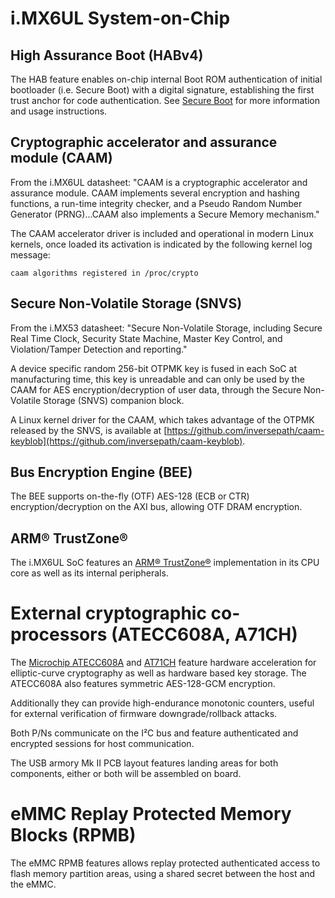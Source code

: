 # i.MX6UL System-on-Chip

## High Assurance Boot (HABv4)

The HAB feature enables on-chip internal Boot ROM authentication of initial
bootloader (i.e. Secure Boot) with a digital signature, establishing the first
trust anchor for code authentication. See
[Secure Boot](https://github.com/inversepath/usbarmory/wiki/Secure-boot-(Mk-II)) for
more information and usage instructions.

## Cryptographic accelerator and assurance module (CAAM)

From the i.MX6UL datasheet: "CAAM is a cryptographic accelerator and assurance
module. CAAM implements several encryption and hashing functions, a run-time
integrity checker, and a Pseudo Random Number Generator (PRNG)...CAAM also
implements a Secure Memory mechanism."

The CAAM accelerator driver is included and operational in modern Linux
kernels, once loaded its activation is indicated by the following kernel log
message:

```
caam algorithms registered in /proc/crypto
```

## Secure Non-Volatile Storage (SNVS)

From the i.MX53 datasheet: "Secure Non-Volatile Storage, including Secure Real
Time Clock, Security State Machine, Master Key Control, and Violation/Tamper
Detection and reporting."

A device specific random 256-bit OTPMK key is fused in each SoC at
manufacturing time, this key is unreadable and can only be used by the CAAM for
AES encryption/decryption of user data, through the Secure Non-Volatile Storage
(SNVS) companion block.

A Linux kernel driver for the CAAM, which takes advantage of the OTPMK released
by the SNVS, is available at
[https://github.com/inversepath/caam-keyblob](https://github.com/inversepath/caam-keyblob).

## Bus Encryption Engine (BEE)

The BEE supports on-the-fly (OTF) AES-128 (ECB or CTR) encryption/decryption on
the AXI bus, allowing OTF DRAM encryption.

## ARM® TrustZone®

The i.MX6UL SoC features an [ARM® TrustZone®](http://www.arm.com/products/processors/technologies/trustzone/)
implementation in its CPU core as well as its internal peripherals.

# External cryptographic co-processors (ATECC608A, A71CH)

The [Microchip ATECC608A](https://www.microchip.com/wwwproducts/en/ATECC608A) and
[AT71CH](https://www.nxp.com/products/identification-and-security/authentication/plug-and-trust-the-fast-easy-way-to-deploy-secure-iot-connections:A71CH)
feature hardware acceleration for elliptic-curve cryptography as well as
hardware based key storage. The ATECC608A also features symmetric AES-128-GCM encryption.

Additionally they can provide high-endurance monotonic counters, useful for
external verification of firmware downgrade/rollback attacks.

Both P/Ns communicate on the I²C bus and feature authenticated and encrypted
sessions for host communication.

The USB armory Mk II PCB layout features landing areas for both components, either
or both will be assembled on board.

# eMMC Replay Protected Memory Blocks (RPMB)

The eMMC RPMB features allows replay protected authenticated access to flash
memory partition areas, using a shared secret between the host and the eMMC.
